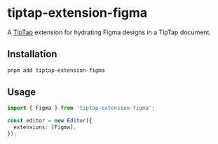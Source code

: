 # tiptap-extension-figma

A [TipTap](https://tiptap.dev/) extension for hydrating Figma designs in a TipTap document.

## Installation

```bash
pnpm add tiptap-extension-figma
```

## Usage

```ts
import { Figma } from 'tiptap-extension-figma';

const editor = new Editor({
  extensions: [Figma],
});
```
